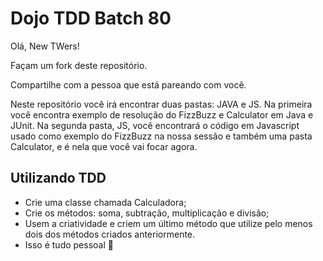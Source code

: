 # Dojo TDD Batch 80

Olá, New TWers! 

Façam um fork deste repositório.

Compartilhe com a pessoa que está pareando com você.

Neste repositório você irá encontrar duas pastas: JAVA e JS. Na primeira você encontra exemplo de resolução do FizzBuzz e Calculator em Java e JUnit. Na segunda pasta, JS, você encontrará o código em Javascript usado como exemplo do FizzBuzz na nossa sessão e também uma pasta Calculator, e é nela que você vai focar agora.

## Utilizando TDD

- Crie uma classe chamada Calculadora;
- Crie os métodos: soma, subtração, multiplicação e divisão;
- Usem a criatividade e criem um último método que utilize pelo menos dois dos métodos criados anteriormente.
- Isso é tudo pessoal 🎉



